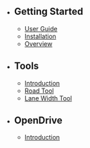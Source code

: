 - ## Getting Started
    - [User Guide](/designer/docs/{{version}}/user-guide)
    - [Installation](/designer/docs/{{version}}/installation)
    - [Overview](/designer/docs/{{version}}/overview)
- ## Tools
    - [Introduction](/designer/docs/{{version}}/tools)
    - [Road Tool](/designer/docs/{{version}}/road-tool)
    - [Lane Width Tool](/designer/docs/{{version}}/lane-width-tool)
- ## OpenDrive
    - [Introduction](/designer/docs/{{version}}/open-drive)
